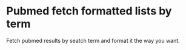 # Pubmed fetch formatted lists by term
 Fetch pubmed results by seatch term and format it the way you want.
